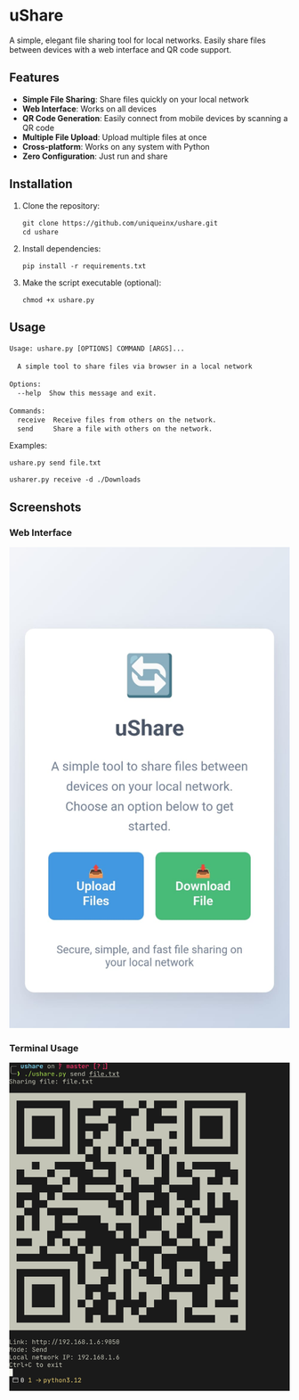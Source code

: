 # uShare

A simple, elegant file sharing tool for local networks. Easily share files between devices with a web interface and QR code support.

## Features

- **Simple File Sharing**: Share files quickly on your local network
- **Web Interface**: Works on all devices
- **QR Code Generation**: Easily connect from mobile devices by scanning a QR code
- **Multiple File Upload**: Upload multiple files at once
- **Cross-platform**: Works on any system with Python
- **Zero Configuration**: Just run and share

## Installation

1. Clone the repository:
   ```
   git clone https://github.com/uniqueinx/ushare.git
   cd ushare
   ```

2. Install dependencies:
   ```
   pip install -r requirements.txt
   ```

3. Make the script executable (optional):
   ```
   chmod +x ushare.py
   ```

## Usage

```
Usage: ushare.py [OPTIONS] COMMAND [ARGS]...

  A simple tool to share files via browser in a local network

Options:
  --help  Show this message and exit.

Commands:
  receive  Receive files from others on the network.
  send     Share a file with others on the network.
```
Examples:
```
ushare.py send file.txt
```
```
usharer.py receive -d ./Downloads
```


## Screenshots

### Web Interface
![uShare Web Interface](./screenshots/web.jpeg)

### Terminal Usage
![uShare Terminal Usage](./screenshots/terminal.png)
